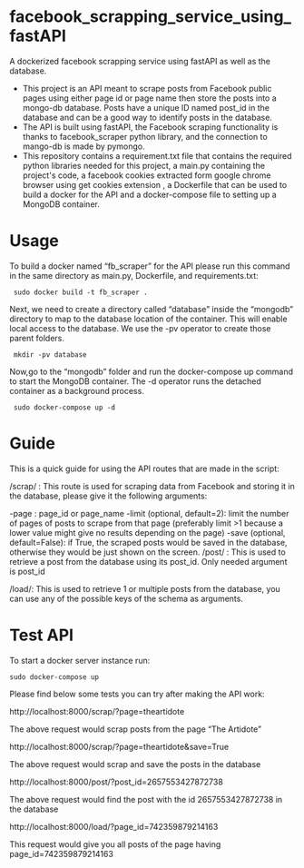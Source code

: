 # facebook_scrapping_service_using_fastAPI
A dockerized facebook scrapping service using fastAPI as well as the database.

- This project is an API meant to scrape posts from Facebook public pages using either page id or page name then store the posts into a mongo-db database. Posts have a unique ID named post_id in the database and can be a good way to identify posts in the database.
- The API is built using fastAPI, the Facebook scraping functionality is thanks to facebook_scraper python library, and the connection to mango-db is made by pymongo.
- This repository contains a requirement.txt file that contains the required python libraries needed for this project, a main.py containing the project's code, a facebook cookies extracted form google chrome browser using get cookies extension , a Dockerfile that can be used to build a docker for the API and a docker-compose file to setting up a MongoDB container.

# Usage 
To build a docker named “fb_scraper” for the API please run this command in the same directory as main.py, Dockerfile, and requirements.txt:


 
 ```
  sudo docker build -t fb_scraper .
```

Next, we need to create a directory called “database” inside the “mongodb” directory to map to the database location of the container. This will enable local access to the database. We use the -pv operator to create those parent folders.

 ```
  mkdir -pv database
```

Now,go to the “mongodb” folder and run the docker-compose up command to start the MongoDB container. The -d operator runs the detached container as a background process.


 ```
  sudo docker-compose up -d
```




# Guide

This is a quick guide for using the API routes that are made in the script:

/scrap/ : This route is used for scraping data from Facebook and storing it in the database, please give it the following arguments:

-page : page_id or page_name
-limit (optional, default=2): limit the number of pages of posts to scrape from that page (preferably limit >1 because a lower value might give no results depending on the page)
-save (optional, default=False): if True, the scraped posts would be saved in the database, otherwise they would be just shown on the screen.
/post/ : This is used to retrieve a post from the database using its post_id. Only needed argument is post_id

/load/: This is used to retrieve 1 or multiple posts from the database, you can use any of the possible keys of the schema as arguments.



# Test API


To start a docker server instance run:

 ```
sudo docker-compose up
```


Please find below some tests you can try after making the API work:

http://localhost:8000/scrap/?page=theartidote

The above request would scrap posts from the page “The Artidote”

http://localhost:8000/scrap/?page=theartidote&save=True

The above request would scrap and save the posts in the database

http://localhost:8000/post/?post_id=2657553427872738

The above request would find the post with the id 2657553427872738 in the database

http://localhost:8000/load/?page_id=742359879214163

This request would give you all posts of the page having page_id=742359879214163




